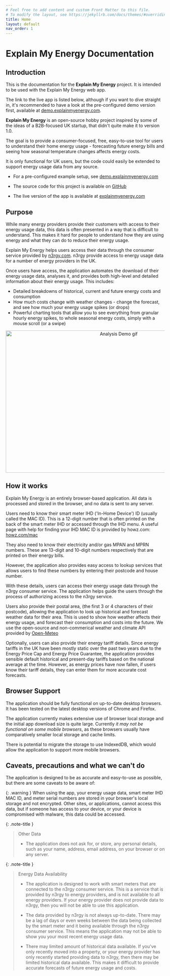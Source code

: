 ```yaml
---
# Feel free to add content and custom Front Matter to this file.
# To modify the layout, see https://jekyllrb.com/docs/themes/#overriding-theme-defaults
title: Home
layout: default
nav_order: 1
---
```



# Explain My Energy Documentation


## Introduction

This is the documentation for the **Explain My Energy** project. It is intended to be used with the Explain My Energy web app.

The link to the live app is listed below, although if you want to dive straight in, it's recommended to have a look at the pre-configured demo version first, available at [demo.explainmyenergy.com](https://demo.explainmyenergy.com).

**Explain My Energy** is an open-source hobby project inspired by some of the ideas of a B2B-focused UK startup, that didn't quite make it to version 1.0.

The goal is to provide a consumer-focused, free, easy-to-use tool for users to understand their home energy usage -  forecasting future energy bills and seeing how seasonal temperature changes affects energy costs.

It is only functional for UK users, but the code could easily be extended to support energy usage data from any source.

- For a pre-configured example setup, see [demo.explainmyenergy.com](https://demo.explainmyenergy.com)

- The source code for this project is available on [GitHub](https://github.com/zola-25/Explain-My-Energy)

- The live version of the app is available at [explainmyenergy.com](https://explainmyenergy.com)


## Purpose

While many energy providers provide their customers with access to their energy usage data, this data is often presented in a way that is difficult to understand. This makes it hard for people to understand how they are using energy and what they can do to reduce their energy usage.

Explain My Energy helps users access their data through the consumer service provided by [n3rgy.com](https://n3rgy.com/). n3rgy provide access to energy usage data for a number of energy providers in the UK.

Once users have access, the application automates the download of their energy usage data, analyses it, and provides both high-level and detailed information about their energy usage. This includes:

- Detailed breakdowns of historical, current and future energy costs and consumption
- How much costs change with weather changes - change the forecast, and see how much your energy usage spikes (or drops) 
- Powerful charting tools that allow you to see everything from granular hourly energy spikes, to whole seasonal energy costs, simply with a mouse scroll (or a swipe)

<p align="center" width="100%">
    <img src="assets/img/Demo1.gif" width="700" height="450" alt="Analysis Demo gif" />
</p>


## How it works

Explain My Energy is an entirely browser-based application. All data is processed and stored in the browser, and no data is sent to any server.

Users need to know their smart meter IHD ('In-Home Device') ID (usually called the MAC ID). This is a 12-digit number that is often printed on the back of the smart meter IHD or accessed through the IHD menu. A useful page with help for finding your IHD MAC ID is provided by howz.com: [howz.com/mac](https://www.howz.com/mac)

They also need to know their electricity and/or gas MPAN and MPRN numbers. These are 13-digit and 10-digit numbers respectively that are printed on their energy bills. 

However, the application also provides easy access to lookup services that allows users to find these numbers by entering their postcode and house number.

With these details, users can access their energy usage data through the n3rgy consumer service. The application helps guide the users through the process of authorizing access to the n3rgy service.

Users also provide their postal area, (the first 3 or 4 characters of their postcode), allowing the application to look up historical and forecast weather data for their area. This is used to show how weather affects their energy usage, and forecast their consumption and costs into the future. We use the open-source and non-commerical weather and climate API provided by [Open-Meteo](https://open-meteo.com/)

Optionally, users can also provide their energy tariff details. Since energy tariffs in the UK have been mostly static over the past two years due to the Energy Price Cap and Energy Price Guarantee, the application provides sensible default historical and present-day tariffs based on the national average at the time. However, as energy prices have now fallen, if users know their tariff details, they can enter them for more accurate cost forecasts. 

## Browser Support

The application should be fully functional on up-to-date desktop browsers. It has been tested on the latest desktop versions of Chrome and Firefox.

The application currently makes extensive use of browser local storage and the initial app download size is quite large. Currently *it may not be functional on some mobile browsers*, as these browsers usually have comparatively smaller local storage and cache limits. 

There is potential to migrate the storage to use IndexedDB, which would allow the application to support more mobile browsers.

## Caveats, precautions and what we can't do

The application is designed to be as accurate and easy-to-use as possible, but there are some caveats to be aware of:

{: .warning }
When using the app, your energy usage data, smart meter IHD MAC ID, and meter serial numbers are stored in your browser's local storage and not encrypted. Other sites, or applications, cannot access this data, but if someone has access to your device, or your device is compromised with malware, this data could be accessed.

{: .note-title }
> Other Data
> 
> - The application does not ask for, or store, any personal details, such as your name, address, email address, on your browser or on any server. 

{: .note-title }
> Energy Data Availability
> 
> - The application is designed to work with smart meters that are connected to the n3rgy consumer service. This is a service that is provided by n3rgy to energy providers, and is not available to all energy providers. If your energy provider does not provide data to n3rgy, then you will not be able to use this application.
> 
> - The data provided by n3rgy is not always up-to-date. There may be a lag of days or even weeks between the data being collected by the smart meter and it being available through the n3rgy consumer service. This means the application may not be able to show you your most recent energy usage data.
>
> - There may limited amount of historical data available. If you've only recently moved into a property, or your energy provider has only recently started providing data to n3rgy, then there may be limited historical data available. This makes it difficult to provide accurate forecasts of future energy usage and costs.
